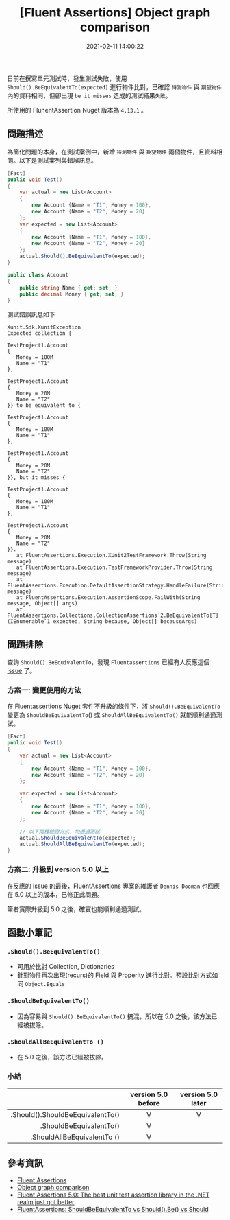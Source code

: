 ﻿---
title: "[Fluent Assertions] Object graph comparison"
tags:
  - 單元測試
date: 2021-02-11 14:00:22
categories:
  - 測試
keywords:
  - Fluent Assertion
slug: fluent-assertions-object-graph-comparison
lastmod: 2023-01-11T08:52:19.233Z
---

日前在撰寫單元測試時，發生測試失敗，使用 `Should().BeEquivalentTo(expected)` 進行物件比對，已確認 `待測物件` 與 `期望物件` 內的資料相同，但卻出現 `be it misses` 造成的測試結果`失敗`。

所使用的 FlunentAssertion Nuget 版本為 `4.13.1` 。

<!--more-->

## 問題描述

為簡化問題的本身，在測試案例中，新增 `待測物件` 與 `期望物件` 兩個物件，且資料相同。以下是測試案列與錯誤訊息。

```c#
[Fact]
public void Test()
{
    var actual = new List<Account>
    {
        new Account {Name = "T1", Money = 100},
        new Account {Name = "T2", Money = 20}
    };
    var expected = new List<Account>
    {
        new Account {Name = "T1", Money = 100},
        new Account {Name = "T2", Money = 20}
    };
    actual.Should().BeEquivalentTo(expected);
}

public class Account
{
    public string Name { get; set; }
    public decimal Money { get; set; }
}
```

測試錯誤訊息如下

```log
Xunit.Sdk.XunitException
Expected collection {

TestProject1.Account
{
   Money = 100M
   Name = "T1"
}, 

TestProject1.Account
{
   Money = 20M
   Name = "T2"
}} to be equivalent to {

TestProject1.Account
{
   Money = 100M
   Name = "T1"
}, 

TestProject1.Account
{
   Money = 20M
   Name = "T2"
}}, but it misses {

TestProject1.Account
{
   Money = 100M
   Name = "T1"
}, 

TestProject1.Account
{
   Money = 20M
   Name = "T2"
}}.
   at FluentAssertions.Execution.XUnit2TestFramework.Throw(String message)
   at FluentAssertions.Execution.TestFrameworkProvider.Throw(String message)
   at FluentAssertions.Execution.DefaultAssertionStrategy.HandleFailure(String message)
   at FluentAssertions.Execution.AssertionScope.FailWith(String message, Object[] args)
   at FluentAssertions.Collections.CollectionAssertions`2.BeEquivalentTo[T](IEnumerable`1 expected, String because, Object[] becauseArgs)
```

## 問題排除

查詢 `Should().BeEquivalentTo`，發現 `Fluentassertions` 已經有人反應這個 [issue](https://github.com/fluentassertions/fluentassertions/issues/771) 了。

### 方案一: 變更使用的方法

在 Fluentassertions Nuget 套件不升級的條件下，將 `Should().BeEquivalentTo` 變更為 `ShouldBeEquivalentTo`() 或 `ShouldAllBeEquivalentTo()` 就能順利通過測試。

```c#
[Fact]
public void Test()
{
    var actual = new List<Account>
    {
        new Account {Name = "T1", Money = 100},
        new Account {Name = "T2", Money = 20}
    };

    var expected = new List<Account>
    {
        new Account {Name = "T1", Money = 100},
        new Account {Name = "T2", Money = 20}
    };

    // 以下兩種驗證方式，均通過測試
    actual.ShouldBeEquivalentTo(expected);
    actual.ShouldAllBeEquivalentTo(expected);
}
```

### 方案二: 升級到 version 5.0 以上

在反應的 [Issue](https://github.com/fluentassertions/fluentassertions/issues/771) 的最後，[FluentAssertions](https://github.com/fluentassertions) 專案的維護者 `Dennis Dooman` 也回應在 5.0 以上的版本，已修正此問題。

筆者實際升級到 5.0 之後，確實也能順利通過測試。

## 函數小筆記

### `.Should().BeEquivalentTo()`

- 可用於比對 Collection, Dictionaries
- 針對物件再次出現(recurs)的 Field 與 Properity 進行比對。預設比對方式如同 `Object.Equals`

### `.ShouldBeEquivalentTo()`

- 因為容易與 `Should().BeEquivalentTo()` 搞混，所以在 5.0 之後，該方法已經被拔除。

### `.ShouldAllBeEquivalentTo ()`

- 在 5.0 之後，該方法已經被拔除。

### 小結

|                                  | version 5.0 before | version 5.0 later |
| -------------------------------: | :----------------: | :---------------: |
| .Should().ShouldBeEquivalentTo() |         V          |         V         |
|          .ShouldBeEquivalentTo() |         V          |                   |
|      .ShouldAllBeEquivalentTo () |         V          |                   |

## 參考資訊

- [Fluent Assertions](https://fluentassertions.com/)
- [Object graph comparison](https://fluentassertions.com/objectgraphs/)
- [Fluent Assertions 5.0: The best unit test assertion library in the .NET realm just got better](https://www.continuousimprover.com/2018/02/fluent-assertions-50-best-unit-test.html)
- [FluentAssertions: ShouldBeEquivalentTo vs Should().Be() vs Should](https://stackoverflow.com/questions/25925568/fluentassertions-shouldbeequivalentto-vs-should-be-vs-should-beequivalent)
